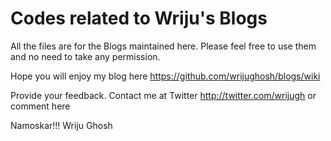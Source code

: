 # Codes related to Wriju's Blogs

All the files are for the Blogs maintained here. Please feel free to use them and no need to take any permission. 

Hope you will enjoy my blog here https://github.com/wrijughosh/blogs/wiki 

Provide your feedback. Contact me at Twitter http://twitter.com/wrijugh or comment here 

Namoskar!!!
Wriju Ghosh 
